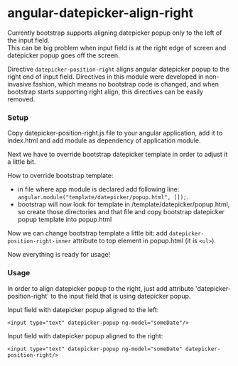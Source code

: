 angular-datepicker-align-right
==============================

Currently bootstrap supports aligning datepicker popup only to the left of the input field.  
This can be big problem when input field is at the right edge of screen and datepicker popup goes off the screen.

Directive `datepicker-position-right` aligns angular datepicker popup to the right end of input field.
Directives in this module were developed in non-invasive fashion, which means no bootstrap code is changed, and when bootstrap starts supporting right align, this directives can be easily removed.

### Setup
Copy datepicker-position-right.js file to your angular application, add it to index.html and add module as dependency of application module.

Next we have to override bootstrap datepicker template in order to adjust it a little bit.

How to override bootstrap template:
- in file where app module is declared add following line:  `angular.module("template/datepicker/popup.html", []);`.
- bootstrap will now look for template in /template/datepicker/popup.html, so create those directories and that file and copy bootstrap datepicker popup template into popup.html

Now we can change bootstrap template a little bit: add `datepicker-position-right-inner` attribute to top element in popup.html (it is `<ul>`).

Now everything is ready for usage!

### Usage
In order to align datepicker popup to the right, just add attribute 'datepicker-position-right' to the input field that is using datepicker popup.

Input field with datepicker popup aligned to the left:
```
<input type="text" datepicker-popup ng-model="someDate"/>
```

Input field with datepicker popup aligned to the right:
```
<input type="text" datepicker-popup ng-model="someDate" datepicker-position-right/>
```



